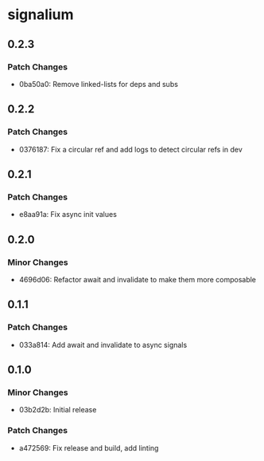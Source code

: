 # signalium

## 0.2.3

### Patch Changes

- 0ba50a0: Remove linked-lists for deps and subs

## 0.2.2

### Patch Changes

- 0376187: Fix a circular ref and add logs to detect circular refs in dev

## 0.2.1

### Patch Changes

- e8aa91a: Fix async init values

## 0.2.0

### Minor Changes

- 4696d06: Refactor await and invalidate to make them more composable

## 0.1.1

### Patch Changes

- 033a814: Add await and invalidate to async signals

## 0.1.0

### Minor Changes

- 03b2d2b: Initial release

### Patch Changes

- a472569: Fix release and build, add linting
